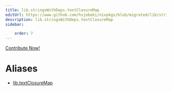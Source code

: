 ```yaml
---
title: lib.stringsWithDeps.textClosureMap
editUrl: https://www.github.com/hsjobeki/nixpkgs/blob/migrated/lib/strings-with-deps.nix#L77C20
description: lib.stringsWithDeps.textClosureMap
sidebar:

    order: 7
---
```


<a href="https://www.github.com/hsjobeki/nixpkgs/blob/migrated/lib/strings-with-deps.nix#L77C20">Contribute Now!</a>


# Aliases

- [lib.textClosureMap](/nix-doc-comments/reference/lib/lib-textclosuremap)


